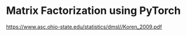 # Matrix Factorization using PyTorch

<https://www.asc.ohio-state.edu/statistics/dmsl//Koren_2009.pdf>

